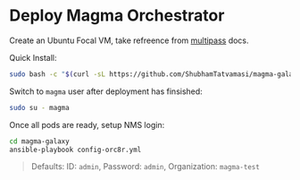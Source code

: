 # Deploy Magma Orchestrator

Create an Ubuntu Focal VM, take refreence from [multipass](docs/multipass.md) docs.

Quick Install:
```bash
sudo bash -c "$(curl -sL https://github.com/ShubhamTatvamasi/magma-galaxy/raw/master/deploy-orc8r.sh)"
```

Switch to `magma` user after deployment has finsished:
```bash
sudo su - magma
```

Once all pods are ready, setup NMS login:
```bash
cd magma-galaxy
ansible-playbook config-orc8r.yml
```
> Defaults: ID: `admin`, Password: `admin`, Organization: `magma-test`
